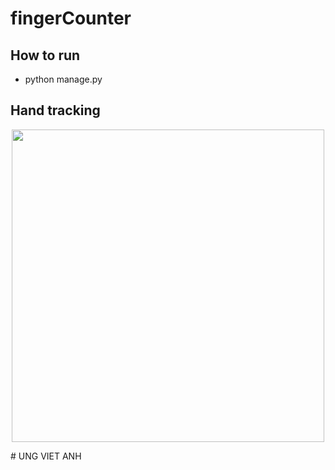 # fingerCounter
## How to run
* python manage.py

## Hand tracking
<p align="center">
<img src="https://github.com/ungvietanh20172394/fingerCounter/blob/master/hand.png" width="500" height="500"/>
</p>
# UNG VIET ANH
